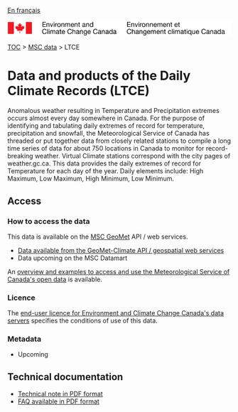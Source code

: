 [En français](readme_climateltce_fr.md)

![ECCC logo](../../img_eccc-logo.png)

[TOC](../../readme_en.md) > [MSC data](../readme_en.md) > LTCE

# Data and products of the Daily Climate Records (LTCE)

Anomalous weather resulting in Temperature and Precipitation extremes occurs almost every day somewhere in Canada. For the purpose of identifying and tabulating daily extremes of record for temperature, precipitation and snowfall, the Meteorological Service of Canada has threaded or put together data from closely related stations to compile a long time series of data for about 750 locations in Canada to monitor for record-breaking weather. Virtual Climate stations correspond with the city pages of weather.gc.ca. This data provides the daily extremes of record for Temperature for each day of the year. Daily elements include: High Maximum, Low Maximum, High Minimum, Low Minimum.

## Access

### How to access the data

This data is available on the [MSC GeoMet](../../msc-geomet/readme_en.md) API / web services.

* [Data available from the GeoMet-Climate API / geospatial web services](https://api.weather.gc.ca/collections)
* Data upcoming on the MSC Datamart

An [overview and examples to access and use the Meteorological Service of Canada's open data](../../usage/readme_en.md) is available.

### Licence

The [end-user licence for Environment and Climate Change Canada's data servers](../../licence/readme_en.md) specifies the conditions of use of this data.

### Metadata

* Upcoming

## Technical documentation

* [Technical note in PDF format](https://collaboration.cmc.ec.gc.ca/cmc/cmos/public_doc/msc-data/climate_ltce/LTCE_Technical_Documentation_EN.pdf)
* [FAQ available in PDF format](https://collaboration.cmc.ec.gc.ca/cmc/cmos/public_doc/msc-data/climate_ltce/FAQ_LTCE_Jan_2021_EN.pdf)